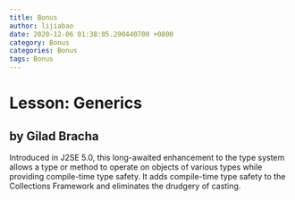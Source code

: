 ```yaml
---
title: Bonus
author: lijiabao
date: 2020-12-06 01:38:05.290440700 +0800
category: Bonus
categories: Bonus
tags: Bonus
---
```


# Lesson: Generics

## **by Gilad Bracha**

Introduced in J2SE 5.0, this long-awaited enhancement to the type system allows a type or method to operate on objects of various types while providing compile-time type safety. It adds compile-time type safety to the Collections Framework and eliminates the drudgery of casting.
